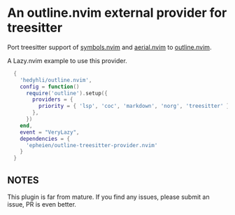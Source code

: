 # An outline.nvim external provider for treesitter

Port treesitter support of [symbols.nvim](https://github.com/oskarrrrrrr/symbols.nvim) and
[aerial.nvim](https://github.com/stevearc/aerial.nvim) to [outline.nvim](https://github.com/hedyhli/outline.nvim).

A Lazy.nvim example to use this provider.

```lua
  {
    'hedyhli/outline.nvim',
    config = function()
      require('outline').setup({
        providers = {
          priority = { 'lsp', 'coc', 'markdown', 'norg', 'treesitter' },
        },
      })
    end,
    event = "VeryLazy",
    dependencies = {
      'epheien/outline-treesitter-provider.nvim'
    }
  }
```

## NOTES

This plugin is far from mature. If you find any issues, please submit an issue, PR is even better.
